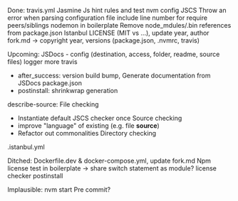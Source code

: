 Done:
travis.yml
Jasmine
Js hint rules and test
nvm config
JSCS
Throw an error when parsing configuration file
include line number for require peers/siblings
nodemon in boilerplate
Remove node_mdules/.bin references from package.json
Istanbul
LICENSE (MIT vs ...), update year, author
fork.md -> copyright year, versions (package.json, .nvmrc, travis)


Upcoming:
JSDocs - config (destination, access, folder, readme, source files)
logger
more travis
* after_success: version build bump, Generate documentation from JSDocs
package.json
* postinstall: shrinkwrap generation

describe-source:
File checking
* Instantiate default JSCS checker once
Source checking
* improve "language" of existing (e.g. file **source**)
* Refactor out commonalities
Directory checking

.istanbul.yml


Ditched:
Dockerfile.dev & docker-compose.yml, update fork.md
Npm license test in boilerplate -> share switch statement as module?
license checker postinstall


Implausible:
nvm start
Pre commit?
